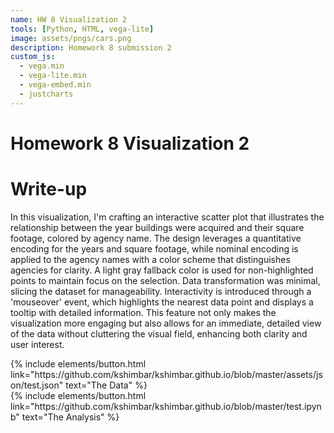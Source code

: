 ```yaml
---
name: HW 8 Visualization 2
tools: [Python, HTML, vega-lite]
image: assets/pngs/cars.png
description: Homework 8 submission 2
custom_js:
  - vega.min
  - vega-lite.min
  - vega-embed.min
  - justcharts
---
```

# Homework 8 Visualization 2


<vegachart schema-url="{{ site.baseurl }}/assets/json/test.json" style="width: 100%"></vegachart>

# Write-up

In this visualization, I'm crafting an interactive scatter plot that illustrates the relationship between the year buildings were acquired and their square footage, colored by agency name. The design leverages a quantitative encoding for the years and square footage, while nominal encoding is applied to the agency names with a color scheme that distinguishes agencies for clarity. A light gray fallback color is used for non-highlighted points to maintain focus on the selection. Data transformation was minimal, slicing the dataset for manageability. Interactivity is introduced through a 'mouseover' event, which highlights the nearest data point and displays a tooltip with detailed information. This feature not only makes the visualization more engaging but also allows for an immediate, detailed view of the data without cluttering the visual field, enhancing both clarity and user interest.

<div class="left">
{% include elements/button.html link="https://github.com/kshimbar/kshimbar.github.io/blob/master/assets/json/test.json" text="The Data" %}
</div>

<div class="right">
{% include elements/button.html link="https://github.com/kshimbar/kshimbar.github.io/blob/master/test.ipynb" text="The Analysis" %}
</div>
